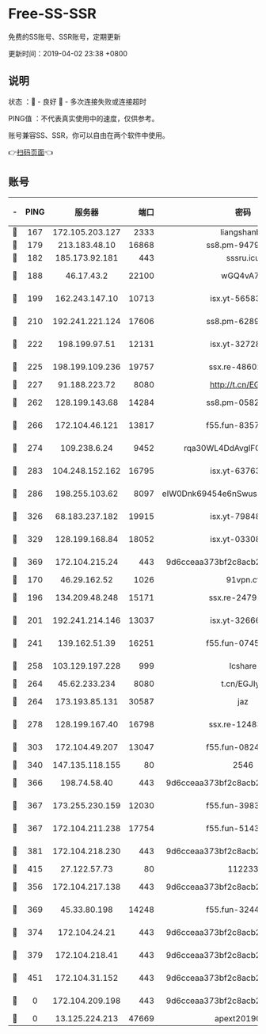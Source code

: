 # Free-SS-SSR

免费的SS账号、SSR账号，定期更新

更新时间：2019-04-02 23:38 +0800

## 说明

状态     ：🙂 - 良好 🙁 - 多次连接失败或连接超时

PING值   ：不代表真实使用中的速度，仅供参考。

账号兼容SS、SSR，你可以自由在两个软件中使用。

👉[扫码页面](https://liesauer.github.io/Free-SS-SSR/)👈

## 账号

|-|PING|服务器|端口|密码|加密方式|区域|
|:----:|:----:|:-----:|-----:|:----:|:----:|:----:|
|🙂|167|172.105.203.127|2333|liangshanbo|chacha20|JP|
|🙂|179|213.183.48.10|16868|ss8.pm-94797530|rc4-md5|RU|
|🙂|182|185.173.92.181|443|sssru.icu|rc4-md5|RU|
|🙂|188|46.17.43.2|22100|wGQ4vA7D|aes-256-gcm|RU|
|🙂|199|162.243.147.10|10713|isx.yt-56583220|aes-256-cfb|US|
|🙂|210|192.241.221.124|17606|ss8.pm-62896524|aes-256-cfb|US|
|🙂|222|198.199.97.51|12131|isx.yt-32728984|aes-256-cfb|US|
|🙂|225|198.199.109.236|19757|ssx.re-48602864|aes-256-cfb|US|
|🙂|227|91.188.223.72|8080|http://t.cn/EGJIyrl|rc4-md5|RU|
|🙂|262|128.199.143.68|14284|ss8.pm-05820296|aes-256-cfb|SG|
|🙂|266|172.104.46.121|13817|f55.fun-83574380|aes-256-cfb|SG|
|🙂|274|109.238.6.24|9452|rqa30WL4DdAvgIFG6Fs3znzTa|aes-256-cfb|FR|
|🙂|283|104.248.152.162|16795|isx.yt-63763321|aes-256-cfb|SG|
|🙂|286|198.255.103.62|8097|eIW0Dnk69454e6nSwuspv9DmS201tQ0D|aes-256-cfb|US|
|🙂|326|68.183.237.182|19915|isx.yt-79848421|aes-256-cfb|SG|
|🙂|329|128.199.168.84|18052|isx.yt-03308844|aes-256-cfb|SG|
|🙂|369|172.104.215.24|443|9d6cceaa373bf2c8acb22e60b6a58be6|aes-256-cfb|US|
|🙂|170|46.29.162.52|1026|91vpn.cf|rc4-md5|RU|
|🙂|196|134.209.48.248|15171|ssx.re-24791973|aes-256-cfb|US|
|🙂|201|192.241.214.146|13037|isx.yt-32666892|aes-256-cfb|US|
|🙂|241|139.162.51.39|16251|f55.fun-07454874|aes-256-cfb|SG|
|🙂|258|103.129.197.228|999|lcshare|aes-256-cfb|US|
|🙂|264|45.62.233.234|8080|t.cn/EGJIyrl|rc4-md5|CA|
|🙂|264|173.193.85.131|30587|jaz|aes-256-cfb|US|
|🙂|278|128.199.167.40|16798|ssx.re-12483342|aes-256-cfb|SG|
|🙂|303|172.104.49.207|13047|f55.fun-08242139|aes-256-cfb|SG|
|🙂|340|147.135.118.155|80|2546|chacha20|US|
|🙂|366|198.74.58.40|443|9d6cceaa373bf2c8acb22e60b6a58be6|aes-256-cfb|US|
|🙂|367|173.255.230.159|12030|f55.fun-39837860|aes-256-cfb|US|
|🙂|367|172.104.211.238|17754|f55.fun-51431249|aes-256-cfb|US|
|🙂|381|172.104.218.230|443|9d6cceaa373bf2c8acb22e60b6a58be6|aes-256-cfb|US|
|🙂|415|27.122.57.73|80|112233|chacha20|HK|
|🙁|356|172.104.217.138|443|9d6cceaa373bf2c8acb22e60b6a58be6|aes-256-cfb|US|
|🙁|369|45.33.80.198|14248|f55.fun-32443287|aes-256-cfb|US|
|🙁|374|172.104.24.21|443|9d6cceaa373bf2c8acb22e60b6a58be6|aes-256-cfb|US|
|🙁|379|172.104.218.41|443|9d6cceaa373bf2c8acb22e60b6a58be6|aes-256-cfb|US|
|🙁|451|172.104.31.152|443|9d6cceaa373bf2c8acb22e60b6a58be6|aes-256-cfb|US|
|🙁|0|172.104.209.198|443|9d6cceaa373bf2c8acb22e60b6a58be6|aes-256-cfb|US|
|🙁|0|13.125.224.213|47669|apext2019001|chacha20|KR|
